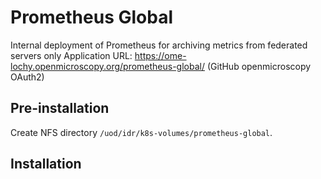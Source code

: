# Prometheus Global

Internal deployment of Prometheus for archiving metrics from federated servers only
Application URL: https://ome-lochy.openmicroscopy.org/prometheus-global/ (GitHub openmicroscopy OAuth2)


## Pre-installation

Create NFS directory `/uod/idr/k8s-volumes/prometheus-global`.


## Installation
